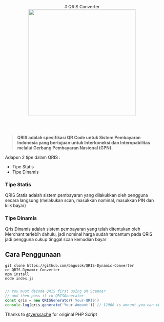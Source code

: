 <div align="center">
# QRIS Converter
<br>
<img src="https://upload.wikimedia.org/wikipedia/commons/thumb/e/e1/QRIS_logo.svg/576px-QRIS_logo.svg.png" style="text-align: center; width: 350px;"/>
</div>

<br><br>

> **QRIS adalah spesifikasi QR Code untuk Sistem Pembayaran Indonesia yang bertujuan untuk Interkoneksi dan Interopabilitas melalui Gerbang Pembayaran Nasional (GPN).**

Adapun 2 tipe dalam QRIS :
- Tipe Statis
- Tipe Dinamis

### Tipe Statis

QRIS Statis adalah sistem pembayaran yang dilakukkan oleh pengguna secara langsung (melakukan scan, masukkan nominal, masukkan PIN dan klik bayar)

### Tipe Dinamis

Qris Dinamis adalah sistem pembayaran yang telah ditentukan oleh Merchant terlebih dahulu, jadi nominal harga sudah tercantum pada QRIS jadi pengguna cukup tinggal scan kemudian bayar

## Cara Penggunaan
```
git clone https://github.com/bagusok/QRIS-Dynamic-Converter
cd QRIS-Dynamic-Converter
npm install
node index.js

```
```javascript

// You must decode QRIS first using QR Scanner
// and then pass it to QRISGenerator
const qris = new QRISGenerator('Your-QRIS')
console.log(qris.generate('Your-Amount')) // 12000 is amount you can change it

```

Thanks to <a href="https://github.com/verssache/qris-dinamis" target="_blank">@verssache</a> for original PHP Script


